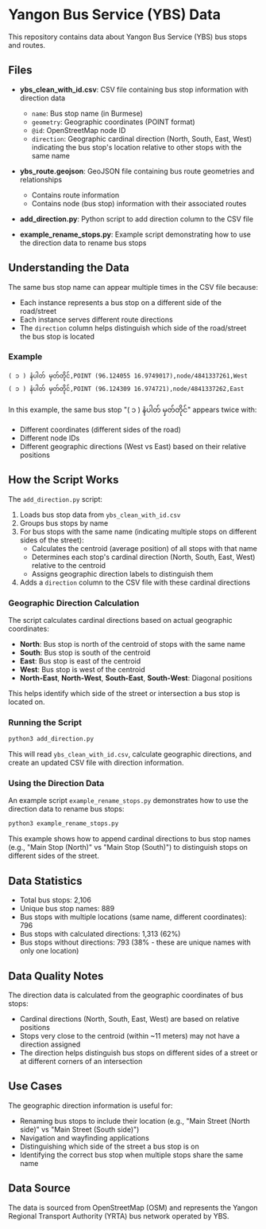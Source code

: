 # Yangon Bus Service (YBS) Data

This repository contains data about Yangon Bus Service (YBS) bus stops and routes.

## Files

- **ybs_clean_with_id.csv**: CSV file containing bus stop information with direction data
  - `name`: Bus stop name (in Burmese)
  - `geometry`: Geographic coordinates (POINT format)
  - `@id`: OpenStreetMap node ID
  - `direction`: Geographic cardinal direction (North, South, East, West) indicating the bus stop's location relative to other stops with the same name

- **ybs_route.geojson**: GeoJSON file containing bus route geometries and relationships
  - Contains route information
  - Contains node (bus stop) information with their associated routes

- **add_direction.py**: Python script to add direction column to the CSV file

- **example_rename_stops.py**: Example script demonstrating how to use the direction data to rename bus stops

## Understanding the Data

The same bus stop name can appear multiple times in the CSV file because:
- Each instance represents a bus stop on a different side of the road/street
- Each instance serves different route directions
- The `direction` column helps distinguish which side of the road/street the bus stop is located

### Example

```csv
( ၁ ) နံပါတ် မှတ်တိုင်,POINT (96.124055 16.9749017),node/4841337261,West
( ၁ ) နံပါတ် မှတ်တိုင်,POINT (96.124309 16.974721),node/4841337262,East
```

In this example, the same bus stop "( ၁ ) နံပါတ် မှတ်တိုင်" appears twice with:
- Different coordinates (different sides of the road)
- Different node IDs
- Different geographic directions (West vs East) based on their relative positions

## How the Script Works

The `add_direction.py` script:
1. Loads bus stop data from `ybs_clean_with_id.csv`
2. Groups bus stops by name
3. For bus stops with the same name (indicating multiple stops on different sides of the street):
   - Calculates the centroid (average position) of all stops with that name
   - Determines each stop's cardinal direction (North, South, East, West) relative to the centroid
   - Assigns geographic direction labels to distinguish them
4. Adds a `direction` column to the CSV file with these cardinal directions

### Geographic Direction Calculation

The script calculates cardinal directions based on actual geographic coordinates:
- **North**: Bus stop is north of the centroid of stops with the same name
- **South**: Bus stop is south of the centroid
- **East**: Bus stop is east of the centroid
- **West**: Bus stop is west of the centroid
- **North-East**, **North-West**, **South-East**, **South-West**: Diagonal positions

This helps identify which side of the street or intersection a bus stop is located on.

### Running the Script

```bash
python3 add_direction.py
```

This will read `ybs_clean_with_id.csv`, calculate geographic directions, and create an updated CSV file with direction information.

### Using the Direction Data

An example script `example_rename_stops.py` demonstrates how to use the direction data to rename bus stops:

```bash
python3 example_rename_stops.py
```

This example shows how to append cardinal directions to bus stop names (e.g., "Main Stop (North)" vs "Main Stop (South)") to distinguish stops on different sides of the street.

## Data Statistics

- Total bus stops: 2,106
- Unique bus stop names: 889
- Bus stops with multiple locations (same name, different coordinates): 796
- Bus stops with calculated directions: 1,313 (62%)
- Bus stops without directions: 793 (38% - these are unique names with only one location)

## Data Quality Notes

The direction data is calculated from the geographic coordinates of bus stops:
- Cardinal directions (North, South, East, West) are based on relative positions
- Stops very close to the centroid (within ~11 meters) may not have a direction assigned
- The direction helps distinguish bus stops on different sides of a street or at different corners of an intersection

## Use Cases

The geographic direction information is useful for:
- Renaming bus stops to include their location (e.g., "Main Street (North side)" vs "Main Street (South side)")
- Navigation and wayfinding applications
- Distinguishing which side of the street a bus stop is on
- Identifying the correct bus stop when multiple stops share the same name

## Data Source

The data is sourced from OpenStreetMap (OSM) and represents the Yangon Regional Transport Authority (YRTA) bus network operated by YBS.
